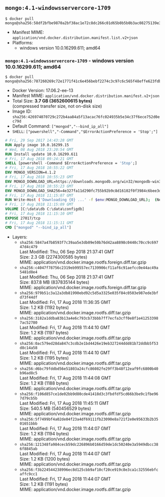 ## `mongo:4.1-windowsservercore-1709`

```console
$ docker pull mongo@sha256:58df2bfbe9870a2bf38ac1e72c8dc266c01d65b0b5b0b3ac08275139e3ee3a49
```

-	Manifest MIME: `application/vnd.docker.distribution.manifest.list.v2+json`
-	Platforms:
	-	windows version 10.0.16299.611; amd64

### `mongo:4.1-windowsservercore-1709` - windows version 10.0.16299.611; amd64

```console
$ docker pull mongo@sha256:787260269c72e1771f41c6e456bebf2274c3c97c6c565f48effe623fdbb93446
```

-	Docker Version: 17.06.2-ee-13
-	Manifest MIME: `application/vnd.docker.distribution.manifest.v2+json`
-	Total Size: **3.7 GB (3652600615 bytes)**  
	(compressed transfer size, not on-disk size)
-	Image ID: `sha256:426974070729c272b4aa84a5f13acac76fc024935b5e34c37f6ece752d0ec79d`
-	Default Command: `["mongod","--bind_ip_all"]`
-	`SHELL`: `["powershell","-Command","$ErrorActionPreference = 'Stop';"]`

```dockerfile
# Fri, 29 Sep 2017 14:43:28 GMT
RUN Apply image 10.0.16299.15
# Wed, 08 Aug 2018 23:20:54 GMT
RUN Install update 10.0.16299.611
# Fri, 17 Aug 2018 09:24:21 GMT
SHELL [powershell -Command $ErrorActionPreference = 'Stop';]
# Fri, 17 Aug 2018 10:55:22 GMT
ENV MONGO_VERSION=4.1.2
# Fri, 17 Aug 2018 10:55:23 GMT
ENV MONGO_DOWNLOAD_URL=https://downloads.mongodb.org/win32/mongodb-win32-x86_64-2012plus-4.1.2-signed.msi
# Fri, 17 Aug 2018 10:55:23 GMT
ENV MONGO_DOWNLOAD_SHA256=4e327fa11d290fc755b92b9c8d16102f0f3984c6bee3da5630839c2a6448dd6e
# Fri, 17 Aug 2018 11:15:07 GMT
RUN Write-Host ('Downloading {0} ...' -f $env:MONGO_DOWNLOAD_URL); 	(New-Object System.Net.WebClient).DownloadFile($env:MONGO_DOWNLOAD_URL, 'mongo.msi'); 		Write-Host ('Verifying sha256 ({0}) ...' -f $env:MONGO_DOWNLOAD_SHA256); 	if ((Get-FileHash mongo.msi -Algorithm sha256).Hash -ne $env:MONGO_DOWNLOAD_SHA256) { 		Write-Host 'FAILED!'; 		exit 1; 	}; 		Write-Host 'Installing ...'; 	Start-Process msiexec -Wait 		-ArgumentList @( 			'/i', 			'mongo.msi', 			'/quiet', 			'/qn', 			'INSTALLLOCATION=C:\mongodb', 			'ADDLOCAL=all' 		); 	$env:PATH = 'C:\mongodb\bin;' + $env:PATH; 	[Environment]::SetEnvironmentVariable('PATH', $env:PATH, [EnvironmentVariableTarget]::Machine); 		Write-Host 'Verifying install ...'; 	Write-Host '  mongo --version'; mongo --version; 	Write-Host '  mongod --version'; mongod --version; 		Write-Host 'Removing ...'; 	Remove-Item C:\mongodb\bin\*.pdb -Force; 	Remove-Item C:\windows\installer\*.msi -Force; 	Remove-Item mongo.msi -Force; 		Write-Host 'Complete.';
# Fri, 17 Aug 2018 11:15:09 GMT
VOLUME [C:\data\db C:\data\configdb]
# Fri, 17 Aug 2018 11:15:10 GMT
EXPOSE 27017/tcp
# Fri, 17 Aug 2018 11:15:11 GMT
CMD ["mongod" "--bind_ip_all"]
```

-	Layers:
	-	`sha256:5847a47b8593f7c39aa5e3db09e50b76d42aa8898c0440c70cc9c69747d4c479`  
		Last Modified: Thu, 06 Sep 2018 21:37:41 GMT  
		Size: 2.3 GB (2274300585 bytes)  
		MIME: application/vnd.docker.image.rootfs.foreign.diff.tar.gzip
	-	`sha256:c4047f78756c2319eb99557ec7139906cf11af6c91aefcc0e44ac49a5481d8e4`  
		Last Modified: Thu, 06 Sep 2018 21:37:41 GMT  
		Size: 837.8 MB (837835144 bytes)  
		MIME: application/vnd.docker.image.rootfs.foreign.diff.tar.gzip
	-	`sha256:979b51c3a12a3db81990ebd92c5d5a3325e035f84c0503e987ede3bfd73f44df`  
		Last Modified: Fri, 17 Aug 2018 11:36:35 GMT  
		Size: 1.2 KB (1192 bytes)  
		MIME: application/vnd.docker.image.rootfs.diff.tar.gzip
	-	`sha256:3182a1ddba83b13a4e6c793cb73bbb7ff7ecfa3cff0e8f1e412533987ac52780`  
		Last Modified: Fri, 17 Aug 2018 11:44:10 GMT  
		Size: 1.2 KB (1197 bytes)  
		MIME: application/vnd.docker.image.rootfs.diff.tar.gzip
	-	`sha256:0ac579ed28da847c3cdb2e1bd4426e19eb327244ddd81b72ddbb5f53d8c14a58`  
		Last Modified: Fri, 17 Aug 2018 11:44:10 GMT  
		Size: 1.2 KB (1195 bytes)  
		MIME: application/vnd.docker.image.rootfs.diff.tar.gzip
	-	`sha256:d6bc79fddbd56e51803a24cfc86082fe29ff3b48f12eaf9fc6800b40b96ad8c5`  
		Last Modified: Fri, 17 Aug 2018 11:44:08 GMT  
		Size: 1.2 KB (1188 bytes)  
		MIME: application/vnd.docker.image.rootfs.diff.tar.gzip
	-	`sha256:f106d857ce1de02bb9d80cde41418d3c3fbdfdf5cd66b3be9c1fbe967d79cb5b`  
		Last Modified: Fri, 17 Aug 2018 11:45:11 GMT  
		Size: 540.5 MB (540456529 bytes)  
		MIME: application/vnd.docker.image.rootfs.diff.tar.gzip
	-	`sha256:5f7499bf4a02de04f23a4df69111fb23090e8a721f2e0e95633b2b3501651bbb`  
		Last Modified: Fri, 17 Aug 2018 11:44:07 GMT  
		Size: 1.2 KB (1194 bytes)  
		MIME: application/vnd.docker.image.rootfs.diff.tar.gzip
	-	`sha256:121348fa984cecb59dc226896b0166d59de1dc50240e3a5949dbcc386f8845ab`  
		Last Modified: Fri, 17 Aug 2018 11:44:07 GMT  
		Size: 1.2 KB (1200 bytes)  
		MIME: application/vnd.docker.image.rootfs.diff.tar.gzip
	-	`sha256:f3b224544238996ec8d125cbb9af10cf20ce919c8e3ca1c32556ebfcaffc9cc1`  
		Last Modified: Fri, 17 Aug 2018 11:44:07 GMT  
		Size: 1.2 KB (1191 bytes)  
		MIME: application/vnd.docker.image.rootfs.diff.tar.gzip
